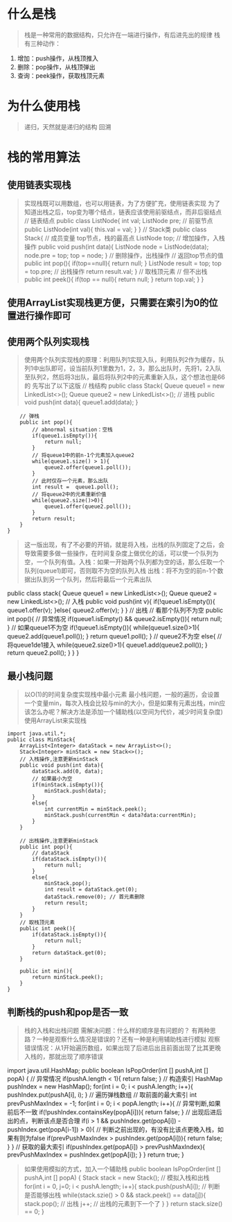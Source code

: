 # 什么是栈
> 栈是一种常用的数据结构，只允许在一端进行操作，有后进先出的规律
> 栈有三种动作：
1. 增加：push操作，从栈顶推入
2. 删除：pop操作，从栈顶弹出
3. 查询：peek操作，获取栈顶元素
# 为什么使用栈
> 递归，天然就是递归的结构
> 回溯
> 
# 栈的常用算法
## 使用链表实现栈
> 实现栈既可以用数组，也可以用链表，为了方便扩充，使用链表实现
> 为了知道出栈之后，top变为哪个结点，链表应该使用前驱结点，而非后驱结点
    // 链表结点
    public class ListNode{
        int val;
        ListNode pre; // 前驱节点
        public ListNode(int val){
            this.val = val;
        }
    }
    // Stack类
    public class Stack{
        // 成员变量 top节点，栈的最高点
        ListNode top;
        // 增加操作，入栈操作
        public void push(int data){
            ListNode node = ListNode(data);
            node.pre = top;
            top = node;
        }
        // 删除操作，出栈操作
        // 返回top节点的值
        public int pop(){
            if(top==null){
                return null;
            }
            ListNode result = top;
            top = top.pre; // 出栈操作
            return result.val;
        }
        // 取栈顶元素
        // 但不出栈
        public int peek(){
            if(top == null){
                return null;
            }
            return top.val;
        }
    }
## 使用ArrayList实现栈更方便，只需要在索引为0的位置进行操作即可

## 使用两个队列实现栈
> 使用两个队列实现栈的原理：利用队列1实现入队，利用队列2作为缓存，队列1中出队即可，设当前队列1里数为1，2，3，那么出队时，先将1，2入队至队列2，然后将3出队，最后将队列2中的元素重新入队，这个想法也是66的
> 先写出了以下这版
    // 栈结构
    public class Stack{
        Queue<Integer> queue1 = new LinkedList<>();
        Queue<Integer> queue2 = new LinkedList<>();
        // 进栈
        public void push(int data){
            queue1.add(data);
        }

        // 弹栈
        public int pop(){
            // abnormal situation：空栈
            if(queue1.isEmpty()){
                return null; 
            }
            // 将queue1中的前n-1个元素加入queue2
            while(queue1.size() > 1){
                queue2.offer(queue1.poll());
            }
            // 此时仅存一个元素，那么出队
            int result =  queue1.poll();
            // 将queue2中的元素重新价值
            while(queue2.size()>0){
                queue1.offer(queue2.poll());
            }
            return result;
        }
    }
> 这一版出现，有了不必要的开销，就是将入栈，出栈的队列固定了之后，会导致需要多做一些操作，在时间复杂度上做优化的话，可以使一个队列为空，一个队列有值。入栈：如果一开始两个队列都为空的话，那么任取一个队列(queue1)即可，否则取不为空的队列入栈 出栈：将不为空的前n-1个数据出队到另一个队列，然后将最后一个元素出队
> 
public class stack{
    Queue<Integer> queue1 = new LinkedList<>();
    Queue<Integer> queue2 = new LinkedList<>();
    // 入栈
    public void push(int v){
        if(!queue1.isEmpty()){
            queue1.offer(v);
        }else{
            queue2.offer(v);
        }
    }
    // 出栈
    // 看那个队列不为空
    public int pop(){
        // 异常情况
        if(queue1.isEmpty() && queue2.isEmpty()){
            return null;
        }
        // 如果queue1不为空
        if(!queue1.isEmpty()){
            while(queue1.size()>1){
                queue2.add(queue1.poll());
            }
            return queue1.poll();
        }
        // queue2不为空
        else{
            // 将queue1de1接入
            while(queue2.size()>1){
                queue1.add(queue2.poll());
            }
            return queue2.poll();
        }
    }
}
## 最小栈问题
> 以O(1)的时间复杂度实现栈中最小元素
> 最小栈问题，一般的遍历，会设置一个变量min，每次入栈会比较与min的大小，但是如果有元素出栈，min应该怎么办呢？解决方法是添加一个辅助栈(以空间为代价，减少时间复杂度)
> 使用ArrayList来实现栈
> 
    import java.util.*;
    public class MinStack{
        ArrayList<Integer> dataStack = new ArrayList<>();
        Stack<Integer> minStack = new Stack<>();
        // 入栈操作,注意更新minStack
        public void push(int data){
            dataStack.add(0, data);
            // 如果最小为空
            if(minStack.isEmpty()){
                minStack.push(data);
            }
            else{
                int currentMin = minStack.peek();
                minStack.push(currentMin < data?data:currentMin);
            }
        }

        // 出栈操作,注意更新minStack
        public int pop(){
            // dataStack
            if(dataStack.isEmpty()){
                return null;
            }
            else{
                minStack.pop();
                int result = dataStack.get(0);
                dataStack.remove(0); // 首元素删除
                return result;
            }
        }
        // 取栈顶元素
        public int peek(){
            if(dataStack.isEmpty()){
                return null;
            } 
            return dataStack.get(0);
        }

        public int min(){
            return minStack.peek();
        }
    }

## 判断栈的push和pop是否一致
> 栈的入栈和出栈问题
> 需解决问题：什么样的顺序是有问题的？
> 有两种思路？一种是观察什么情况是错误的？还有一种是利用辅助栈进行模拟
> 观察错误情况：从1开始遍历数组，如果出现了后进后出且前面出现了比其更晚入栈的，那就出现了顺序错误
>
import java.util.HashMap;
public boolean IsPopOrder(int [] pushA,int [] popA) {
      // 异常情况
    if(pushA.length < 1){
        return false;
    }
    // 构造索引
    HashMap pushIndex = new HashMap();
    for(int i = 0; i < pushA.length; i++){
        pushIndex.put(pushA[i], i);
    }
       // 遍历弹栈数组
    // 取前面的最大索引
    int prevPushMaxIndex = -1;
    for(int i = 0; i < popA.length; i++){
        // 异常判断,如果前后不一致
        if(!pushIndex.containsKey(popA[i])){
            return false;
        }
         // 出现后进后出的点，判断该点是否合理
        if(i > 1 && pushIndex.get(popA[i]) - pushIndex.get(popA[i-1]) > 0){
            // 判断之前出现的，有没有比该点更晚入栈，如果有则为false
            if(prevPushMaxIndex > pushIndex.get(popA[i])){
                return false;
            } 
        }
        // 获取的最大索引
        if(pushIndex.get(popA[i]) > prevPushMaxIndex){
            prevPushMaxIndex = pushIndex.get(popA[i]);
        }
    }
    return true;
}
> 如果使用模拟的方式，加入一个辅助栈
public boolean IsPopOrder(int [] pushA,int [] popA) {
    Stack<Integer> stack = new Stack<Integer>();
    // 模拟入栈和出栈
    for(int i = 0, j=0; i < pushA.length; i++){
        stack.push(pushA[i]);
        // 判断是否能够出栈
        while(stack.szie() > 0 && stack.peek() == data[j]){
            stack.pop(); // 出栈
            j++; // 出栈的元素到下一个了
        }
    }
    return stack.size() == 0;
}


